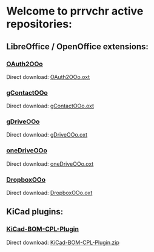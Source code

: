 # Welcome to prrvchr active repositories:


## LibreOffice / OpenOffice extensions:

### [OAuth2OOo](https://prrvchr.github.io/OAuth2OOo/)

Direct download: [OAuth2OOo.oxt](https://github.com/prrvchr/OAuth2OOo/raw/master/OAuth2OOo.oxt)

### [gContactOOo](https://prrvchr.github.io/gContactOOo/)

Direct download: [gContactOOo.oxt](https://github.com/prrvchr/gContactOOo/raw/master/gContactOOo.oxt)

### [gDriveOOo](https://prrvchr.github.io/gDriveOOo/)

Direct download: [gDriveOOo.oxt](https://github.com/prrvchr/gDriveOOo/raw/master/gDriveOOo.oxt)

### [oneDriveOOo](https://prrvchr.github.io/oneDriveOOo/)

Direct download: [oneDriveOOo.oxt](https://github.com/prrvchr/oneDriveOOo/raw/master/oneDriveOOo.oxt)

### [DropboxOOo](https://prrvchr.github.io/DropboxOOo/)

Direct download: [DropboxOOo.oxt](https://github.com/prrvchr/DropboxOOo/raw/master/DropboxOOo.oxt)


## KiCad plugins:

### [KiCad-BOM-CPL-Plugin](https://prrvchr.github.io/KiCad-BOM-CPL-Plugin/)

Direct download: [KiCad-BOM-CPL-Plugin.zip](https://github.com/prrvchr/KiCad-BOM-CPL-Plugin/archive/v0.0.5.zip)
